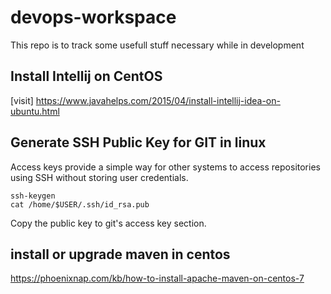 # devops-workspace
This repo is to track some usefull stuff necessary while in development

## Install Intellij on CentOS

[visit] https://www.javahelps.com/2015/04/install-intellij-idea-on-ubuntu.html

## Generate SSH Public Key for GIT in linux

Access keys provide a simple way for other systems to access repositories using SSH without storing user credentials.

```
ssh-keygen
cat /home/$USER/.ssh/id_rsa.pub
```

Copy the public key to git's access key section.

## install or upgrade maven in centos

https://phoenixnap.com/kb/how-to-install-apache-maven-on-centos-7
